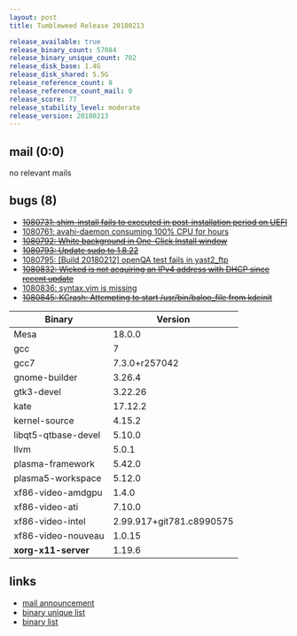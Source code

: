 ```yaml
---
layout: post
title: Tumbleweed Release 20180213

release_available: true
release_binary_count: 57084
release_binary_unique_count: 702
release_disk_base: 1.4G
release_disk_shared: 5.5G
release_reference_count: 8
release_reference_count_mail: 0
release_score: 77
release_stability_level: moderate
release_version: 20180213
---
```


## mail (0:0)

no relevant mails

## bugs (8)

<!--more-->

- ~~[1080731: shim-install fails to executed in post-installation period on UEFI](https://bugzilla.opensuse.org/show_bug.cgi?id=1080731)~~
- [1080761: avahi-daemon consuming 100% CPU for hours](https://bugzilla.opensuse.org/show_bug.cgi?id=1080761)
- ~~[1080792: White background in One-Click Install window](https://bugzilla.opensuse.org/show_bug.cgi?id=1080792)~~
- ~~[1080793: Update sudo to 1.8.22](https://bugzilla.opensuse.org/show_bug.cgi?id=1080793)~~
- [1080795: [Build 20180212] openQA test fails in yast2_ftp](https://bugzilla.opensuse.org/show_bug.cgi?id=1080795)
- ~~[1080832: Wicked is not acquiring an IPv4 address with DHCP since recent update](https://bugzilla.opensuse.org/show_bug.cgi?id=1080832)~~
- [1080836: syntax.vim is missing](https://bugzilla.opensuse.org/show_bug.cgi?id=1080836)
- ~~[1080845: KCrash: Attempting to start /usr/bin/baloo_file from kdeinit](https://bugzilla.opensuse.org/show_bug.cgi?id=1080845)~~

Binary | Version
--- | ---
Mesa | 18.0.0
gcc | 7
gcc7 | 7.3.0+r257042
gnome-builder | 3.26.4
gtk3-devel | 3.22.26
kate | 17.12.2
kernel-source | 4.15.2
libqt5-qtbase-devel | 5.10.0
llvm | 5.0.1
plasma-framework | 5.42.0
plasma5-workspace | 5.12.0
xf86-video-amdgpu | 1.4.0
xf86-video-ati | 7.10.0
xf86-video-intel | 2.99.917+git781.c8990575
xf86-video-nouveau | 1.0.15
**xorg-x11-server** | 1.19.6

## links

- [mail announcement](https://lists.opensuse.org/opensuse-factory/2018-02/msg00521.html)
- [binary unique list](http://download.tumbleweed.boombatower.com/20180213/rpm.unique.list)
- [binary list](http://download.tumbleweed.boombatower.com/20180213/rpm.list)
